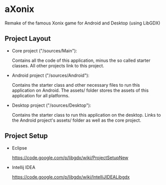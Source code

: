 aXonix
======

Remake of the famous Xonix game for Android and Desktop (using LibGDX)

Project Layout
--------------

* Core project ("/sources/Main"):

  Contains all the code of this application, minus the so called starter classes.
  All other projects link to this project.

* Android project ("/sources/Android"):

  Contains the starter class and other necessary files to run this application on Android.
  The assets/ folder stores the assets of this application for all platforms.

* Desktop project ("/sources/Desktop"):

  Contains the starter class to run this application on the desktop.
  Links to the Android project's assets/ folder as well as the core project.

Project Setup
-------------

* Eclipse

  https://code.google.com/p/libgdx/wiki/ProjectSetupNew

* Intellij IDEA

  https://code.google.com/p/libgdx/wiki/IntelliJIDEALibgdx
